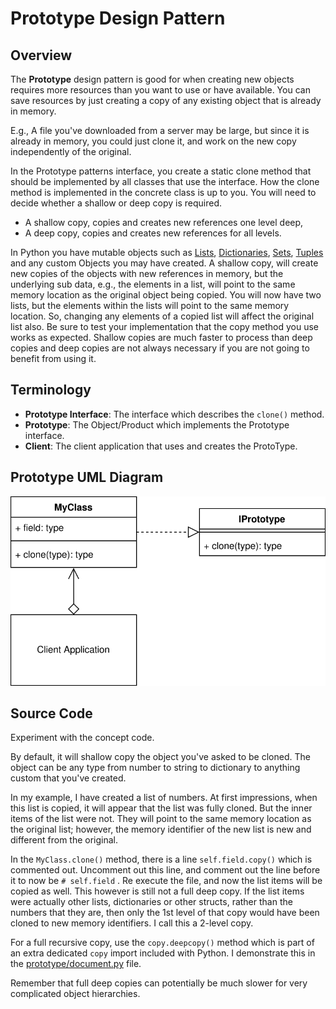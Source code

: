 # Prototype Design Pattern

## Overview

The **Prototype** design pattern is good for when creating new objects requires more resources than you want to use or have available. You can save resources by just creating a copy of any existing object that is already in memory.

E.g., A file you've downloaded from a server may be large, but since it is already in memory, you could just clone it, and work on the new copy independently of the original.

In the Prototype patterns interface, you create a static clone method that should be implemented by all classes that use the interface.
How the clone method is implemented in the concrete class is up to you.
You will need to decide whether a shallow or deep copy is required.

* A shallow copy, copies and creates new references one level deep, 
* A deep copy, copies and creates new references for all levels.

In Python you have mutable objects such as [Lists](builder#python-list), [Dictionaries](singleton#python-dictionary), [Sets](observer#python-set), [Tuples](bridge#python-tuple) and any custom Objects you may have created. A shallow copy, will create new copies of the objects with new references in memory, but the underlying sub data, e.g., the elements in a list, will point to the same memory location as the original object being copied. You will now have two lists, but the elements within the lists will point to the same memory location. So, changing any elements of a copied list will affect the original list also. Be sure to test your implementation that the copy method you use works as expected. Shallow copies are much faster to process than deep copies and deep copies are not always necessary if you are not going to benefit from using it.

## Terminology

* **Prototype Interface**: The interface which describes the `clone()` method.
* **Prototype**: The Object/Product which implements the Prototype interface.
* **Client**: The client application that uses and creates the ProtoType.

## Prototype UML Diagram

![Prototype UML Diagram](/img/prototype_concept.svg)

## Source Code

Experiment with the concept code. 

By default, it will shallow copy the object you've asked to be cloned. The object can be any type from number to string to dictionary to anything custom that you've created.

In my example, I have created a list of numbers. At first impressions, when this list is copied, it will appear that the list was fully cloned. But the inner items of the list were not. They will point to the same memory location as the original list; however, the memory identifier of the new list is new and different from the original.

In the `MyClass.clone()` method, there is a line `self.field.copy()` which is commented out. Uncomment out this line, and comment out the line before it to now be `# self.field` . Re execute the file, and now the list items will be copied as well. This however is still not a full deep copy. If the list items were actually other lists, dictionaries or other structs, rather than the numbers that they are, then only the 1st level of that copy would have been cloned to new memory identifiers. I call this a 2-level copy.

For a full recursive copy, use the `copy.deepcopy()` method which is part of an extra dedicated `copy` import included with Python. I demonstrate this in the [prototype/document.py](prototype/document.py) file. 

Remember that full deep copies can potentially be much slower for very complicated object hierarchies.
